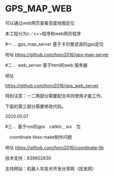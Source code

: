 # GPS_MAP_WEB

可以通过web网页查看百度地图定位

 本工程分为c／c++程序和web网页程序

#一 、gps_map_server 基于卡尔曼滤波的gps定位 

地址 https://github.com/horo2016/gps-map-server


#二 、web_server 基于html的web 服务器

地址

https://github.com/horo2016/gps_web_server

特别注意：一二两部分需要配合共同使用才能工作。

下面的第三部分需要修改代码。

2020.05.07

#三 、基于ros的gps　catkin＿ws　包

　coordinate libso make制作问题

地址   https://github.com/horo2016/coordinate-lib

技术支持：839602830

支持网站：机器人车技术开发分享网（技发网）
